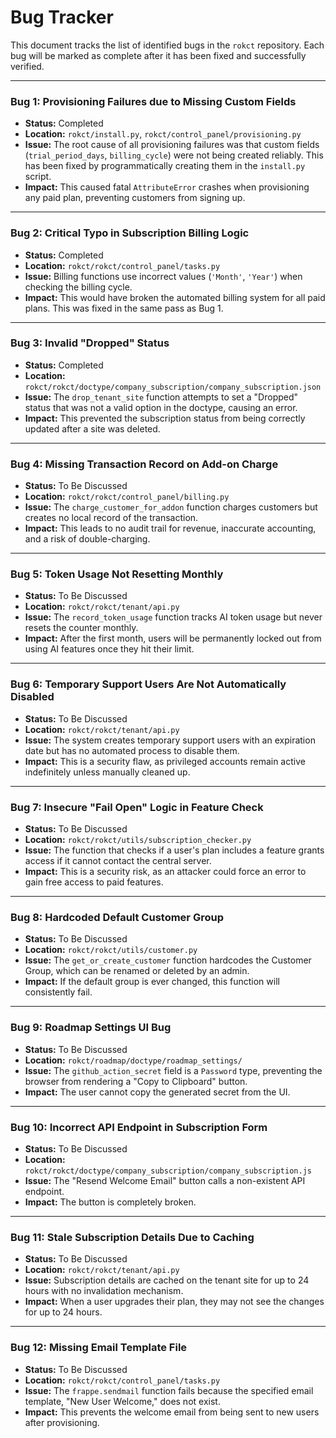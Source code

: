 # Bug Tracker

This document tracks the list of identified bugs in the `rokct` repository. Each bug will be marked as complete after it has been fixed and successfully verified.

---

### Bug 1: Provisioning Failures due to Missing Custom Fields
-   **Status:** Completed
-   **Location:** `rokct/install.py`, `rokct/control_panel/provisioning.py`
-   **Issue:** The root cause of all provisioning failures was that custom fields (`trial_period_days`, `billing_cycle`) were not being created reliably. This has been fixed by programmatically creating them in the `install.py` script.
-   **Impact:** This caused fatal `AttributeError` crashes when provisioning any paid plan, preventing customers from signing up.

---

### Bug 2: Critical Typo in Subscription Billing Logic
-   **Status:** Completed
-   **Location:** `rokct/rokct/control_panel/tasks.py`
-   **Issue:** Billing functions use incorrect values (`'Month'`, `'Year'`) when checking the billing cycle.
-   **Impact:** This would have broken the automated billing system for all paid plans. This was fixed in the same pass as Bug 1.

---

### Bug 3: Invalid "Dropped" Status
-   **Status:** Completed
-   **Location:** `rokct/rokct/doctype/company_subscription/company_subscription.json`
-   **Issue:** The `drop_tenant_site` function attempts to set a "Dropped" status that was not a valid option in the doctype, causing an error.
-   **Impact:** This prevented the subscription status from being correctly updated after a site was deleted.

---

### Bug 4: Missing Transaction Record on Add-on Charge
-   **Status:** To Be Discussed
-   **Location:** `rokct/rokct/control_panel/billing.py`
-   **Issue:** The `charge_customer_for_addon` function charges customers but creates no local record of the transaction.
-   **Impact:** This leads to no audit trail for revenue, inaccurate accounting, and a risk of double-charging.

---

### Bug 5: Token Usage Not Resetting Monthly
-   **Status:** To Be Discussed
-   **Location:** `rokct/rokct/tenant/api.py`
-   **Issue:** The `record_token_usage` function tracks AI token usage but never resets the counter monthly.
-   **Impact:** After the first month, users will be permanently locked out from using AI features once they hit their limit.

---

### Bug 6: Temporary Support Users Are Not Automatically Disabled
-   **Status:** To Be Discussed
-   **Location:** `rokct/rokct/tenant/api.py`
-   **Issue:** The system creates temporary support users with an expiration date but has no automated process to disable them.
-   **Impact:** This is a security flaw, as privileged accounts remain active indefinitely unless manually cleaned up.

---

### Bug 7: Insecure "Fail Open" Logic in Feature Check
-   **Status:** To Be Discussed
-   **Location:** `rokct/rokct/utils/subscription_checker.py`
-   **Issue:** The function that checks if a user's plan includes a feature grants access if it cannot contact the central server.
-   **Impact:** This is a security risk, as an attacker could force an error to gain free access to paid features.

---

### Bug 8: Hardcoded Default Customer Group
-   **Status:** To Be Discussed
-   **Location:** `rokct/rokct/utils/customer.py`
-   **Issue:** The `get_or_create_customer` function hardcodes the Customer Group, which can be renamed or deleted by an admin.
-   **Impact:** If the default group is ever changed, this function will consistently fail.

---

### Bug 9: Roadmap Settings UI Bug
-   **Status:** To Be Discussed
-   **Location:** `rokct/roadmap/doctype/roadmap_settings/`
-   **Issue:** The `github_action_secret` field is a `Password` type, preventing the browser from rendering a "Copy to Clipboard" button.
-   **Impact:** The user cannot copy the generated secret from the UI.

---

### Bug 10: Incorrect API Endpoint in Subscription Form
-   **Status:** To Be Discussed
-   **Location:** `rokct/rokct/doctype/company_subscription/company_subscription.js`
-   **Issue:** The "Resend Welcome Email" button calls a non-existent API endpoint.
-   **Impact:** The button is completely broken.

---

### Bug 11: Stale Subscription Details Due to Caching
-   **Status:** To Be Discussed
-   **Location:** `rokct/rokct/tenant/api.py`
-   **Issue:** Subscription details are cached on the tenant site for up to 24 hours with no invalidation mechanism.
-   **Impact:** When a user upgrades their plan, they may not see the changes for up to 24 hours.

---

### Bug 12: Missing Email Template File
-   **Status:** To Be Discussed
-   **Location:** `rokct/rokct/control_panel/tasks.py`
-   **Issue:** The `frappe.sendmail` function fails because the specified email template, "New User Welcome," does not exist.
-   **Impact:** This prevents the welcome email from being sent to new users after provisioning.